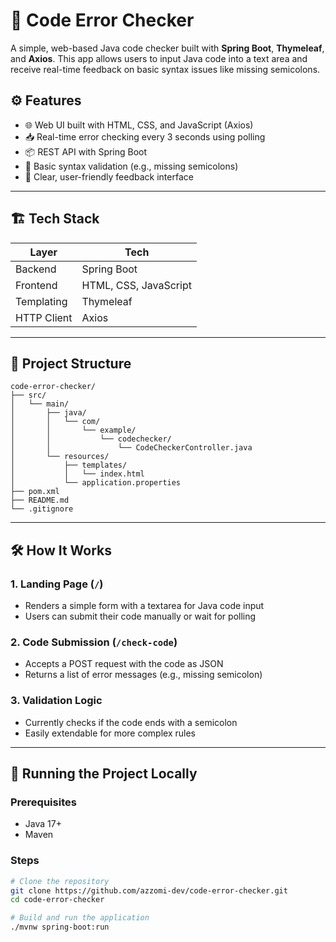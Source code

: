 # 🧠 Code Error Checker

A simple, web-based Java code checker built with **Spring Boot**, **Thymeleaf**, and **Axios**. This app allows users to input Java code into a text area and receive real-time feedback on basic syntax issues like missing semicolons.

## ⚙️ Features

- 🌐 Web UI built with HTML, CSS, and JavaScript (Axios)
- 📥 Real-time error checking every 3 seconds using polling
- 📦 REST API with Spring Boot
- 🧪 Basic syntax validation (e.g., missing semicolons)
- 📄 Clear, user-friendly feedback interface

---

## 🏗️ Tech Stack

| Layer        | Tech                      |
|-------------|---------------------------|
| Backend      | Spring Boot               |
| Frontend     | HTML, CSS, JavaScript     |
| Templating   | Thymeleaf                 |
| HTTP Client  | Axios                     |

---

## 📁 Project Structure

```
code-error-checker/
├── src/
│   └── main/
│       ├── java/
│       │   └── com/
│       │       └── example/
│       │           └── codechecker/
│       │               └── CodeCheckerController.java
│       └── resources/
│           ├── templates/
│           │   └── index.html
│           └── application.properties
├── pom.xml
├── README.md
└── .gitignore
```


---

## 🛠️ How It Works

### 1. Landing Page (`/`)
- Renders a simple form with a textarea for Java code input
- Users can submit their code manually or wait for polling

### 2. Code Submission (`/check-code`)
- Accepts a POST request with the code as JSON
- Returns a list of error messages (e.g., missing semicolon)

### 3. Validation Logic
- Currently checks if the code ends with a semicolon
- Easily extendable for more complex rules

---

## 🧪 Running the Project Locally

### Prerequisites

- Java 17+
- Maven

### Steps

```bash
# Clone the repository
git clone https://github.com/azzomi-dev/code-error-checker.git
cd code-error-checker

# Build and run the application
./mvnw spring-boot:run
